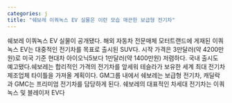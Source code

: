 ```yaml
---
categories: j
title: "쉐보레 이쿼녹스 EV 실물은 이런 모습 매끈한 보급형 전기차"
---
```

쉐보레 이쿼녹스 EV 실물이 공개됐다. 해외 자동차 전문매체 모터트랜드에 게재된 이쿼녹스 EV는 대중적인 전기차를 목표로 출시된 SUV다. 시작 가격은 3만달러(약 4200만원)로 미국 기준 현대차 아이오닉5보다 1만달러(약 1400만원) 저렴하다. 국내 출시도 예고됐다.쉐보레는 합리적인 가격의 전기차를 앞세워 테슬라가 보유한 세계 최대 전기차 제조업체 타이틀을 가져올 계획이다. GM그룹 내에서 쉐보레는 보급형 전기차, 캐딜락과 GMC는 프리미엄 전기차를 담당하게 된다. 쉐보레의 대표적인 차세대 전기차는 이쿼녹스 및 블레이저 EV다
